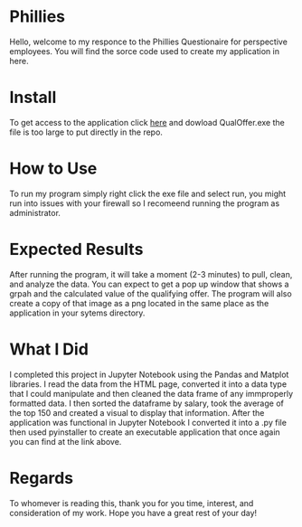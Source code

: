 # Phillies
Hello, welcome to my responce to the Phillies Questionaire for perspective employees. You will find the sorce code used to create my application in here.

# Install 
To get access to the application click <a href="https://drive.google.com/file/d/1gc9vGKskQiJC9X-tEv9exhSnSDCIN-r_/view?usp=sharing" target="_blank">here</a> and dowload QualOffer.exe the file is too large to put directly in the repo. 

# How to Use
To run my program simply right click the exe file and select run, you might run into issues with your firewall so I recomeend running the program as administrator. 

# Expected Results
After running the program, it will take a moment (2-3 minutes) to pull, clean, and analyze the data. You can expect to get a pop up window that shows a grpah and the calculated value of the qualifying offer. The program will also create a copy of that image as a png located in the same place as the application in your sytems directory. 

# What I Did 
I completed this project in Jupyter Notebook using the Pandas and Matplot libraries. I read the data from the HTML page, converted it into a data type that I could manipulate and then cleaned the data frame of any immproperly formatted data. I then sorted the dataframe by salary, took the average of the top 150 and created a visual to display that information. After the application was functional in Jupyter Notebook I converted it into a .py file then used pyinstaller to create an executable application that once again you can find at the link above. 

# Regards
To whomever is reading this, thank you for you time, interest, and consideration of my work. Hope you have a great rest of your day!
